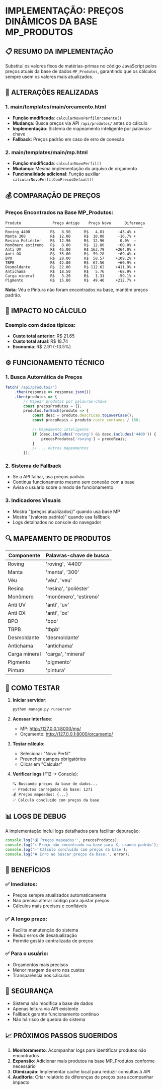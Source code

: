 # IMPLEMENTAÇÃO: PREÇOS DINÂMICOS DA BASE MP_PRODUTOS

## 📋 RESUMO DA IMPLEMENTAÇÃO

Substituí os valores fixos de matérias-primas no código JavaScript pelos preços atuais da base de dados `MP_Produtos`, garantindo que os cálculos sempre usem os valores mais atualizados.

## 🔄 ALTERAÇÕES REALIZADAS

### 1. **main/templates/main/orcamento.html**
- **Função modificada**: `calcularNovoPerfilOrcamento()`
- **Mudança**: Busca preços via API `/api/produtos/` antes do cálculo
- **Implementação**: Sistema de mapeamento inteligente por palavras-chave
- **Fallback**: Preços padrão em caso de erro de conexão

### 2. **main/templates/main/mp.html**
- **Função modificada**: `calcularNovoPerfil()`
- **Mudança**: Mesma implementação do arquivo de orçamento
- **Funcionalidade adicional**: Função auxiliar `calcularNovoPerfilComPrecosDefault()`

## 💰 COMPARAÇÃO DE PREÇOS

### Preços Encontrados na Base MP_Produtos:
```
Produto              Preço Antigo    Preço Novo      Diferença
─────────────────────────────────────────────────────────────
Roving 4400         R$   8.50      R$   4.81      -43.4% ⬇️
Manta 300           R$  12.00      R$  10.00      -16.7% ⬇️
Resina Poliéster    R$  12.96      R$  12.96       0.0%  ➖
Monômero estireno   R$   8.00      R$  12.80      +60.0% ⬆️
Anti UV             R$  45.00      R$ 163.79     +264.0% ⬆️
Anti OX             R$  35.00      R$  59.28      +69.4% ⬆️
BPO                 R$  28.00      R$  58.57     +109.2% ⬆️
TBPB                R$  42.00      R$  67.56      +60.9% ⬆️
Desmoldante         R$  22.00      R$ 112.62     +411.9% ⬆️
Antichama           R$  18.50      R$   5.76      -68.9% ⬇️
Carga mineral       R$   3.20      R$   1.31      -59.1% ⬇️
Pigmento            R$  15.80      R$  49.40     +212.7% ⬆️
```

**Nota**: Véu e Pintura não foram encontrados na base, mantêm preços padrão.

## 🎯 IMPACTO NO CÁLCULO

### Exemplo com dados típicos:
- **Custo total anterior**: R$ 21.65
- **Custo total atual**: R$ 18.74
- **Economia**: R$ 2.91 (-13.5%)

## ⚙️ FUNCIONAMENTO TÉCNICO

### 1. **Busca Automática de Preços**
```javascript
fetch('/api/produtos/')
    .then(response => response.json())
    .then(produtos => {
        // Mapear produtos por palavras-chave
        const precosProdutos = {};
        produtos.forEach(produto => {
            const desc = produto.descricao.toLowerCase();
            const precoReais = produto.custo_centavos / 100;
            
            // Mapeamento inteligente
            if (desc.includes('roving') && desc.includes('4400')) {
                precosProdutos['roving'] = precoReais;
            }
            // ... outros mapeamentos
        });
```

### 2. **Sistema de Fallback**
- Se a API falhar, usa preços padrão
- Continua funcionamento mesmo sem conexão com a base
- Avisa o usuário sobre o modo de funcionamento

### 3. **Indicadores Visuais**
- Mostra "(preços atualizados)" quando usa base MP
- Mostra "(valores padrão)" quando usa fallback
- Logs detalhados no console do navegador

## 🔍 MAPEAMENTO DE PRODUTOS

| Componente | Palavras-chave de busca |
|------------|------------------------|
| Roving | 'roving', '4400' |
| Manta | 'manta', '300' |
| Véu | 'véu', 'veu' |
| Resina | 'resina', 'poliéster' |
| Monômero | 'monômero', 'estireno' |
| Anti UV | 'anti', 'uv' |
| Anti OX | 'anti', 'ox' |
| BPO | 'bpo' |
| TBPB | 'tbpb' |
| Desmoldante | 'desmoldante' |
| Antichama | 'antichama' |
| Carga mineral | 'carga', 'mineral' |
| Pigmento | 'pigmento' |
| Pintura | 'pintura' |

## 🧪 COMO TESTAR

1. **Iniciar servidor**:
   ```bash
   python manage.py runserver
   ```

2. **Acessar interface**:
   - MP: http://127.0.0.1:8000/mp/
   - Orçamento: http://127.0.0.1:8000/orcamento/

3. **Testar cálculo**:
   - Selecionar "Novo Perfil"
   - Preencher campos obrigatórios
   - Clicar em "Calcular"

4. **Verificar logs** (F12 → Console):
   ```
   🔍 Buscando preços da base de dados...
   ✅ Produtos carregados da base: 1271
   💰 Preços mapeados: {...}
   ✅ Cálculo concluído com preços da base
   ```

## 📊 LOGS DE DEBUG

A implementação inclui logs detalhados para facilitar depuração:

```javascript
console.log('💰 Preços mapeados:', precosProdutos);
console.log('⚠️ Preço não encontrado na base para X, usando padrão');
console.log('✅ Cálculo concluído com preços da base');
console.log('❌ Erro ao buscar preços da base:', error);
```

## 🎁 BENEFÍCIOS

### ✅ **Imediatos**:
- Preços sempre atualizados automaticamente
- Não precisa alterar código para ajustar preços
- Cálculos mais precisos e confiáveis

### ✅ **A longo prazo**:
- Facilita manutenção do sistema
- Reduz erros de desatualização
- Permite gestão centralizada de preços

### ✅ **Para o usuário**:
- Orçamentos mais precisos
- Menor margem de erro nos custos
- Transparência nos cálculos

## 🔐 SEGURANÇA

- Sistema não modifica a base de dados
- Apenas leitura via API existente
- Fallback garante funcionamento contínuo
- Não há risco de quebra do sistema

## 📈 PRÓXIMOS PASSOS SUGERIDOS

1. **Monitoramento**: Acompanhar logs para identificar produtos não encontrados
2. **Expansão**: Adicionar mais produtos na base MP_Produtos conforme necessário
3. **Otimização**: Implementar cache local para reduzir consultas à API
4. **Auditoria**: Criar relatório de diferenças de preços para acompanhar impacto
